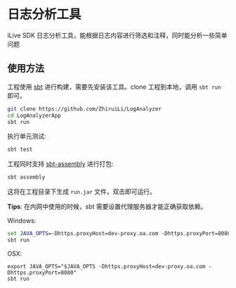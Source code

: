 # 日志分析工具

iLive SDK 日志分析工具，能根据日志内容进行筛选和注释，同时能分析一些简单问题

## 使用方法

工程使用 [sbt](http://www.scala-sbt.org/) 进行构建，需要先安装该工具。clone 工程到本地，调用 `sbt run` 即可。

```bash
git clone https://github.com/ZhiruiLi/LogAnalyzer
cd LogAnalyzerApp
sbt run
```

执行单元测试:

```bash
sbt test
```

工程同时支持 [sbt-assembly](https://github.com/sbt/sbt-assembly) 进行打包:

```bash
sbt assembly
```

这将在工程目录下生成 `run.jar` 文件，双击即可运行。

**Tips**: 在内网中使用的时候，sbt 需要设置代理服务器才能正确获取依赖。

Windows:

```bat
set JAVA_OPTS=-Dhttps.proxyHost=dev-proxy.oa.com -Dhttps.proxyPort=8080
sbt run
```

OSX:

```
export JAVA_OPTS="$JAVA_OPTS -Dhttps.proxyHost=dev-proxy.oa.com -Dhttps.proxyPort=8080"
sbt run
```
